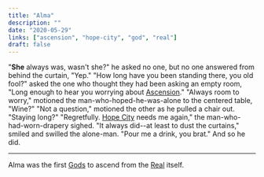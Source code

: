 ```yaml
---
title: "Alma"
description: ""
date: "2020-05-29"
links: ["ascension", "hope-city", "god", "real"]
draft: false
---
```


"**She** always was, wasn't she?" he asked no one, but no one answered from behind the curtain, "Yep."  "How long have you been standing there, you old fool?" asked the one who thought they had been asking an empty room, "Long enough to hear you worrying about [Ascension](/notes/ascension/)."  "Always room to worry," motioned the man-who-hoped-he-was-alone to the centered table, "Wine?"  "Not a question," motioned the other as he pulled a chair out.  "Staying long?"  "Regretfully.  [Hope City](/notes/hope-city/) needs me again," the man-who-had-worn-drapery sighed.  "It always did--at least to dust the curtains," smiled and swilled the alone-man.  "Pour me a drink, you brat."  And so he did.

---

Alma was the first [Gods](/notes/god/) to ascend from the [Real](/notes/real/) itself.
